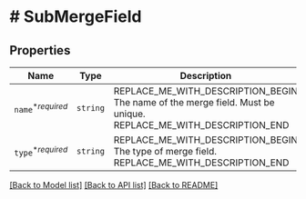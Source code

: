 # # SubMergeField



## Properties

Name | Type | Description | Notes
------------ | ------------- | ------------- | -------------
| `name`<sup>*_required_</sup> | ```string``` | REPLACE_ME_WITH_DESCRIPTION_BEGIN The name of the merge field. Must be unique. REPLACE_ME_WITH_DESCRIPTION_END |  |
| `type`<sup>*_required_</sup> | ```string``` | REPLACE_ME_WITH_DESCRIPTION_BEGIN The type of merge field. REPLACE_ME_WITH_DESCRIPTION_END |  |

[[Back to Model list]](../../README.md#models) [[Back to API list]](../../README.md#endpoints) [[Back to README]](../../README.md)
